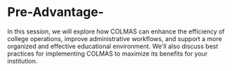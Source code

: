 # Pre-Advantage-
In this session, we will explore how COLMAS can enhance the efficiency of college operations, improve administrative workflows, and support a more organized and effective educational environment. We'll also discuss best practices for implementing COLMAS to maximize its benefits for your institution.
